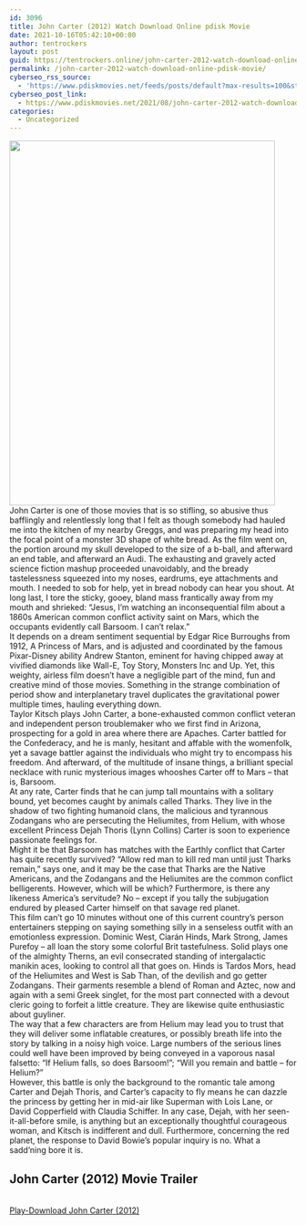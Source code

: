 ```yaml
---
id: 3096
title: John Carter (2012) Watch Download Online pdisk Movie
date: 2021-10-16T05:42:10+00:00
author: tentrockers
layout: post
guid: https://tentrockers.online/john-carter-2012-watch-download-online-pdisk-movie/
permalink: /john-carter-2012-watch-download-online-pdisk-movie/
cyberseo_rss_source:
  - 'https://www.pdiskmovies.net/feeds/posts/default?max-results=100&start-index=901'
cyberseo_post_link:
  - https://www.pdiskmovies.net/2021/08/john-carter-2012-watch-download-online.html
categories:
  - Uncategorized
---
```

<div class="separator">
  <a href="https://1.bp.blogspot.com/-A23g1FpRKK4/YR_rUrGtjGI/AAAAAAAAATI/BwgsX0ubdP4NXoYsiA_YoyXhDafNnFclACLcBGAsYHQ/s1018/John%2BCarter%2B%25282012%2529%2BWatch%2BDownload%2BOnline%2Bpdisk%2BMovie.jpg" imageanchor="1"><img loading="lazy" border="0" data-original-height="1018" data-original-width="742" height="640" src="https://1.bp.blogspot.com/-A23g1FpRKK4/YR_rUrGtjGI/AAAAAAAAATI/BwgsX0ubdP4NXoYsiA_YoyXhDafNnFclACLcBGAsYHQ/w466-h640/John%2BCarter%2B%25282012%2529%2BWatch%2BDownload%2BOnline%2Bpdisk%2BMovie.jpg" width="466" /></a>
</div>



<div>
  <div>
    <span>John Carter is one of those movies that is so stifling, so abusive thus bafflingly and relentlessly long that I felt as though somebody had hauled me into the kitchen of my nearby Greggs, and was preparing my head into the focal point of a monster 3D shape of white bread. As the film went on, the portion around my skull developed to the size of a b-ball, and afterward an end table, and afterward an Audi. The exhausting and gravely acted science fiction mashup proceeded unavoidably, and the bready tastelessness squeezed into my noses, eardrums, eye attachments and mouth. I needed to sob for help, yet in bread nobody can hear you shout. At long last, I tore the sticky, gooey, bland mass frantically away from my mouth and shrieked: &#8220;Jesus, I&#8217;m watching an inconsequential film about a 1860s American common conflict activity saint on Mars, which the occupants evidently call Barsoom. I can&#8217;t relax.&#8221;&nbsp;</span>
  </div>
  
  <div>
    <span>It depends on a dream sentiment sequential by Edgar Rice Burroughs from 1912, A Princess of Mars, and is adjusted and coordinated by the famous Pixar-Disney ability Andrew Stanton, eminent for having chipped away at vivified diamonds like Wall-E, Toy Story, Monsters Inc and Up. Yet, this weighty, airless film doesn&#8217;t have a negligible part of the mind, fun and creative mind of those movies. Something in the strange combination of period show and interplanetary travel duplicates the gravitational power multiple times, hauling everything down.&nbsp;</span>
  </div>
  
  <div>
    <span>Taylor Kitsch plays John Carter, a bone-exhausted common conflict veteran and independent person troublemaker who we first find in Arizona, prospecting for a gold in area where there are Apaches. Carter battled for the Confederacy, and he is manly, hesitant and affable with the womenfolk, yet a savage battler against the individuals who might try to encompass his freedom. And afterward, of the multitude of insane things, a brilliant special necklace with runic mysterious images whooshes Carter off to Mars – that is, Barsoom.&nbsp;</span>
  </div>
  
  <div>
    <span>At any rate, Carter finds that he can jump tall mountains with a solitary bound, yet becomes caught by animals called Tharks. They live in the shadow of two fighting humanoid clans, the malicious and tyrannous Zodangans who are persecuting the Heliumites, from Helium, with whose excellent Princess Dejah Thoris (Lynn Collins) Carter is soon to experience passionate feelings for.&nbsp;</span>
  </div>
  
  <div>
    <span>Might it be that Barsoom has matches with the Earthly conflict that Carter has quite recently survived? &#8220;Allow red man to kill red man until just Tharks remain,&#8221; says one, and it may be the case that Tharks are the Native Americans, and the Zodangans and the Heliumites are the common conflict belligerents. However, which will be which? Furthermore, is there any likeness America&#8217;s servitude? No – except if you tally the subjugation endured by pleased Carter himself on that savage red planet.&nbsp;</span>
  </div>
  
  <div>
    <span>This film can&#8217;t go 10 minutes without one of this current country&#8217;s person entertainers stepping on saying something silly in a senseless outfit with an emotionless expression. Dominic West, Ciarán Hinds, Mark Strong, James Purefoy – all loan the story some colorful Brit tastefulness. Solid plays one of the almighty Therns, an evil consecrated standing of intergalactic manikin aces, looking to control all that goes on. Hinds is Tardos Mors, head of the Heliumites and West is Sab Than, of the devilish and go getter Zodangans. Their garments resemble a blend of Roman and Aztec, now and again with a semi Greek singlet, for the most part connected with a devout cleric going to forfeit a little creature. They are likewise quite enthusiastic about guyliner.&nbsp;</span>
  </div>
  
  <div>
    <span>The way that a few characters are from Helium may lead you to trust that they will deliver some inflatable creatures, or possibly breath life into the story by talking in a noisy high voice. Large numbers of the serious lines could well have been improved by being conveyed in a vaporous nasal falsetto: &#8220;If Helium falls, so does Barsoom!&#8221;; &#8220;Will you remain and battle – for Helium?&#8221;&nbsp;</span>
  </div>
  
  <div>
    <span>However, this battle is only the background to the romantic tale among Carter and Dejah Thoris, and Carter&#8217;s capacity to fly means he can dazzle the princess by getting her in mid-air like Superman with Lois Lane, or David Copperfield with Claudia Schiffer. In any case, Dejah, with her seen-it-all-before smile, is anything but an exceptionally thoughtful courageous woman, and Kitsch is indifferent and dull. Furthermore, concerning the red planet, the response to David Bowie&#8217;s popular inquiry is no. What a sadd&#8217;ning bore it is.</span>
  </div>
</div>

<div>
  <h2>
    <span>John Carter (2012) Movie Trailer</span>
  </h2>
</div>

  
<a href="https://kofilink.com/1/bnYyaXY5MDA0cmdm?dn=1" onclick="window.open('https://kofilink.com/1/bnYyaXY5MDA0cmdm?dn=1','popup','width=600,height=600'); return false;" target="popup" rel="noopener"><br /> Play-Download John Carter (2012)<br /> </a>